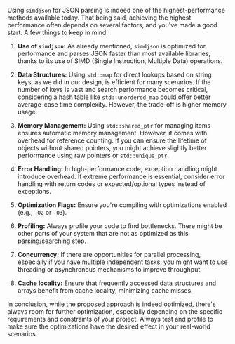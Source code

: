 Using `simdjson` for JSON parsing is indeed one of the highest-performance methods available today. That being said, achieving the highest performance often depends on several factors, and you've made a good start. A few things to keep in mind:

1. **Use of `simdjson`:** As already mentioned, `simdjson` is optimized for performance and parses JSON faster than most available libraries, thanks to its use of SIMD (Single Instruction, Multiple Data) operations.
   
2. **Data Structures:** Using `std::map` for direct lookups based on string keys, as we did in our design, is efficient for many scenarios. If the number of keys is vast and search performance becomes critical, considering a hash table like `std::unordered_map` could offer better average-case time complexity. However, the trade-off is higher memory usage.
   
3. **Memory Management:** Using `std::shared_ptr` for managing items ensures automatic memory management. However, it comes with overhead for reference counting. If you can ensure the lifetime of objects without shared pointers, you might achieve slightly better performance using raw pointers or `std::unique_ptr`.
   
4. **Error Handling:** In high-performance code, exception handling might introduce overhead. If extreme performance is essential, consider error handling with return codes or expected/optional types instead of exceptions.
   
5. **Optimization Flags:** Ensure you're compiling with optimizations enabled (e.g., `-O2` or `-O3`).
   
6. **Profiling:** Always profile your code to find bottlenecks. There might be other parts of your system that are not as optimized as this parsing/searching step.
   
7. **Concurrency:** If there are opportunities for parallel processing, especially if you have multiple independent tasks, you might want to use threading or asynchronous mechanisms to improve throughput.

8. **Cache locality:** Ensure that frequently accessed data structures and arrays benefit from cache locality, minimizing cache misses.

In conclusion, while the proposed approach is indeed optimized, there's always room for further optimization, especially depending on the specific requirements and constraints of your project. Always test and profile to make sure the optimizations have the desired effect in your real-world scenarios.